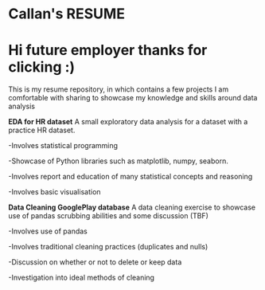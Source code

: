 # Callan's RESUME
# Hi future employer thanks for clicking :)
This is my resume repository, in which contains a few projects I am comfortable with sharing to showcase my knowledge and skills around data analysis

__EDA for HR dataset__
A small exploratory data analysis for a dataset with a practice HR dataset.

-Involves statistical programming

-Showcase of Python libraries such as matplotlib, numpy, seaborn.

-Involves report and education of many statistical concepts and reasoning

-Involves basic visualisation

__Data Cleaning GooglePlay database__
A data cleaning exercise to showcase use of pandas scrubbing abilities and some discussion (TBF)

-Involves use of pandas

-Involves traditional cleaning practices (duplicates and nulls)

-Discussion on whether or not to delete or keep data

-Investigation into ideal methods of cleaning



